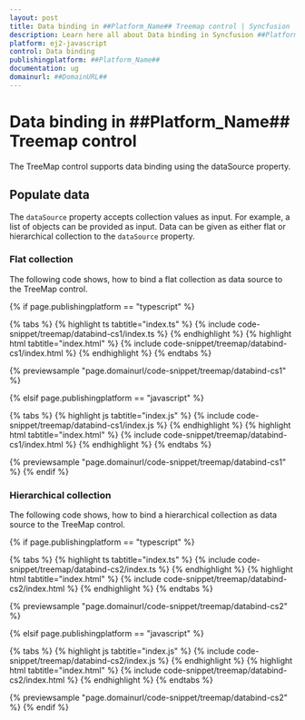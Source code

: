 ```yaml
---
layout: post
title: Data binding in ##Platform_Name## Treemap control | Syncfusion
description: Learn here all about Data binding in Syncfusion ##Platform_Name## Treemap control of Syncfusion Essential JS 2 and more.
platform: ej2-javascript
control: Data binding 
publishingplatform: ##Platform_Name##
documentation: ug
domainurl: ##DomainURL##
---
```


# Data binding in ##Platform_Name## Treemap control

The TreeMap control supports data binding using the dataSource property.

## Populate data

The `dataSource` property accepts collection values as input. For example, a list of objects can be provided as input. Data can be given as either flat or hierarchical collection to the `dataSource` property.

### Flat collection

The following code shows, how to bind a flat collection as data source to the TreeMap control.

{% if page.publishingplatform == "typescript" %}

 {% tabs %}
{% highlight ts tabtitle="index.ts" %}
{% include code-snippet/treemap/databind-cs1/index.ts %}
{% endhighlight %}
{% highlight html tabtitle="index.html" %}
{% include code-snippet/treemap/databind-cs1/index.html %}
{% endhighlight %}
{% endtabs %}
        
{% previewsample "page.domainurl/code-snippet/treemap/databind-cs1" %}

{% elsif page.publishingplatform == "javascript" %}

{% tabs %}
{% highlight js tabtitle="index.js" %}
{% include code-snippet/treemap/databind-cs1/index.js %}
{% endhighlight %}
{% highlight html tabtitle="index.html" %}
{% include code-snippet/treemap/databind-cs1/index.html %}
{% endhighlight %}
{% endtabs %}

{% previewsample "page.domainurl/code-snippet/treemap/databind-cs1" %}
{% endif %}

### Hierarchical collection

The following code shows, how to bind a hierarchical collection as data source to the TreeMap control.

{% if page.publishingplatform == "typescript" %}

 {% tabs %}
{% highlight ts tabtitle="index.ts" %}
{% include code-snippet/treemap/databind-cs2/index.ts %}
{% endhighlight %}
{% highlight html tabtitle="index.html" %}
{% include code-snippet/treemap/databind-cs2/index.html %}
{% endhighlight %}
{% endtabs %}
        
{% previewsample "page.domainurl/code-snippet/treemap/databind-cs2" %}

{% elsif page.publishingplatform == "javascript" %}

{% tabs %}
{% highlight js tabtitle="index.js" %}
{% include code-snippet/treemap/databind-cs2/index.js %}
{% endhighlight %}
{% highlight html tabtitle="index.html" %}
{% include code-snippet/treemap/databind-cs2/index.html %}
{% endhighlight %}
{% endtabs %}

{% previewsample "page.domainurl/code-snippet/treemap/databind-cs2" %}
{% endif %}
